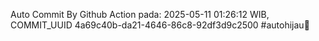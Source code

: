 Auto Commit By Github Action pada: 2025-05-11 01:26:12 WIB, COMMIT_UUID 4a69c40b-da21-4646-86c8-92df3d9c2500 #autohijau🗿
